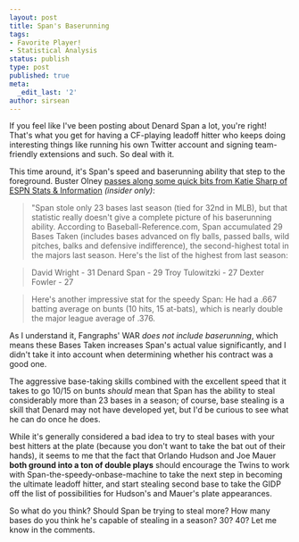 ```yaml
---
layout: post
title: Span's Baserunning
tags:
- Favorite Player!
- Statistical Analysis
status: publish
type: post
published: true
meta:
  _edit_last: '2'
author: sirsean
---
```

If you feel like I've been posting about Denard Span a lot, you're right! That's what you get for having a CF-playing leadoff hitter who keeps doing interesting things like running his own Twitter account and signing team-friendly extensions and such. So deal with it.

This time around, it's Span's speed and baserunning ability that step to the foreground. Buster Olney [passes along some quick bits from Katie Sharp of ESPN Stats & Information](http://insider.espn.go.com/mlb/blog?name=olney_buster&id=4998438&campaign=rss&source=ESPNHeadlines) _(insider only)_:

> "Span stole only 23 bases last season (tied for 32nd in MLB), but that statistic really doesn't give a complete picture of his baserunning ability. According to Baseball-Reference.com, Span accumulated 29 Bases Taken (includes bases advanced on fly balls, passed balls, wild pitches, balks and defensive indifference), the second-highest total in the majors last season. Here's the list of the highest from last season:

> David Wright - 31
> Denard Span - 29
> Troy Tulowitzki - 27
> Dexter Fowler - 27

> Here's another impressive stat for the speedy Span: He had a .667 batting average on bunts (10 hits, 15 at-bats), which is nearly double the major league average of .376.

As I understand it, Fangraphs' WAR _does not include baserunning_, which means these Bases Taken increases Span's actual value significantly, and I didn't take it into account when determining whether his contract was a good one.

The aggressive base-taking skills combined with the excellent speed that it takes to go 10/15 on bunts _should_ mean that Span has the ability to steal considerably more than 23 bases in a season; of course, base stealing is a skill that Denard may not have developed yet, but I'd be curious to see what he can do once he does.

While it's generally considered a bad idea to try to steal bases with your best hitters at the plate (because you don't want to take the bat out of their hands), it seems to me that the fact that Orlando Hudson and Joe Mauer **both ground into a ton of double plays** should encourage the Twins to work with Span-the-speedy-onbase-machine to take the next step in becoming the ultimate leadoff hitter, and start stealing second base to take the GIDP off the list of possibilities for Hudson's and Mauer's plate appearances.

So what do you think? Should Span be trying to steal more? How many bases do you think he's capable of stealing in a season? 30? 40? Let me know in the comments.
